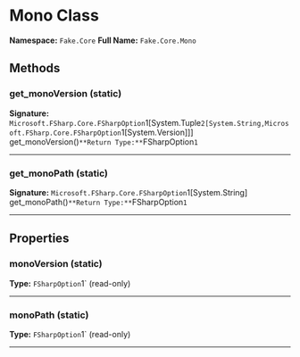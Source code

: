 # Mono Class

**Namespace:** `Fake.Core`
**Full Name:** `Fake.Core.Mono`

## Methods

### get_monoVersion (static)

**Signature:** `Microsoft.FSharp.Core.FSharpOption`1[System.Tuple`2[System.String,Microsoft.FSharp.Core.FSharpOption`1[System.Version]]] get_monoVersion()`
**Return Type:** `FSharpOption`1`

---

### get_monoPath (static)

**Signature:** `Microsoft.FSharp.Core.FSharpOption`1[System.String] get_monoPath()`
**Return Type:** `FSharpOption`1`

---

## Properties

### monoVersion (static)

**Type:** `FSharpOption`1` (read-only)

---

### monoPath (static)

**Type:** `FSharpOption`1` (read-only)

---